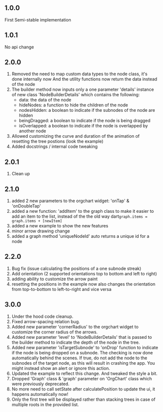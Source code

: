 ## 1.0.0

First Semi-stable implementation


## 1.0.1

No api change


## 2.0.0

1) Removed the need to map custom data types to the node class, it's done internally now
And the utility functions now return the data instead of the node
2) The builder method now inputs only a one parameter 'details' instance of new class 'NodeBuilderDetails' which contains the following:
    - data: the data of the node
    - hideNodes: a function to hide the children of the node
    - nodesHidden: a boolean to indicate if the subnodes of the node are hidden
    - beingDragged: a boolean to indicate if the node is being dragged
    - isOverlapped: a boolean to indicate if the node is overlapped by another node
3) Allowed customizing the curve and duration of the animation of resetting the tree postions (look the example)
4) Added docstrings / internal code tweaking


## 2.0.1

1) Clean up


## 2.1.0

1) added 2 new parameters to the orgchart widget: 'onTap' & 'onDoubleTap'
2) added a new function: 'addItem' to the graph class to make it easier to add an item to the list, instead of the the old way dart`graph.items = graph.items + [newItem]`
3) added a new example to show the new features
4) minor arrow drawing change
5) added a graph method 'uniqueNodeId' auto returns a unique id for a node


## 2.2.0

1) Bug fix (issue calculating the positions of a one subnode streak)
2) Add orientation (2 supported orientations top to bottom and left to right)
3) adding ability to customize the arrow paint
4) resetting the positions in the example now also changes the orientation from top-to-bottom to left-to-right and vice versa

## 3.0.0
1) Under the hood code cleanup.
2) Fixed arrow-spacing relation bug.
3) Added new parameter 'cornerRadius' to the orgchart widget to customize the corner radius of the arrows.
4) Added new parameter 'level' to 'NodeBuilderDetails' that is passed to the builder method to indicate the depth of the node in the tree.
5) Added new parameter 'isTargetSubnode' to 'onDrop' function to indicate if the node is being dropped on a subnode. The checking is now done automatically behind the scenes. If true, do not add the node to the subnodes of the target node, as this will result in crashing the app. You might instead show an alert or ignore this action.
6) Updated the example to reflect this change. And tweaked the style a bit.
7) Dropped 'Graph' class & 'graph' parameter on 'OrgChart' class which were previously deprecated.
8) No more need to call setState after calculatePosition to update the ui, it happens automatically now!
9) Only the first tree will be displayed rather than stacking trees in case of multiple roots in the provided list.